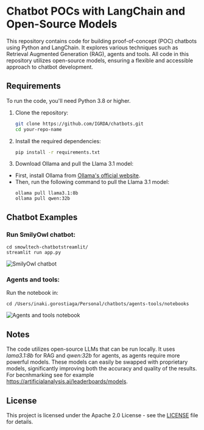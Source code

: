 # Chatbot POCs with LangChain and Open-Source Models

This repository contains code for building proof-of-concept (POC) chatbots using Python and LangChain. It explores various techniques such as Retrieval Augmented Generation (RAG), agents and tools. All code in this repository utilizes open-source models, ensuring a flexible and accessible approach to chatbot development.


## Requirements

To run the code, you'll need Python 3.8 or higher.

1. Clone the repository:
   ```bash
   git clone https://github.com/IGRDA/chatbots.git
   cd your-repo-name
   ```

2. Install the required dependencies:
    ```bash
    pip install -r requirements.txt
   ```

3. Download Ollama and pull the Llama 3.1 model:
- First, install Ollama from [Ollama's official website](https://ollama.com/).
- Then, run the following command to pull the Llama 3.1 model:
  ```
  ollama pull llama3.1:8b
  ollama pull qwen:32b
  ```

## Chatbot Examples

### Run SmilyOwl chatbot:
   ```
   cd smowltech-chatbotstreamlit/
   streamlit run app.py
   ```
![SmilyOwl chatbot](smowltech-chatbot/streamlit/images/smowl-chatbot.gif)

### Agents and tools:
Run the notebook in:
   ```
   cd /Users/inaki.gorostiaga/Personal/chatbots/agents-tools/notebooks
   ```
![Agents and tools notebook](agents-tools/images/agent-example.png)

## Notes

The code utilizes open-source LLMs that can be run locally. It uses *lama3.1:8b* for RAG and *qwen:32b* for agents, as agents require more powerful models. These models can easily be swapped with proprietary models, significantly improving both the accuracy and quality of the results. For becnhmarking see for example https://artificialanalysis.ai/leaderboards/models.


## License

This project is licensed under the Apache 2.0 License - see the [LICENSE](LICENSE) file for details.
